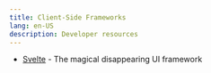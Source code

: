 ```yaml
---
title: Client-Side Frameworks
lang: en-US
description: Developer resources
---
```


* [Svelte](https://svelte.technology/) - The magical disappearing UI framework
